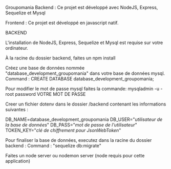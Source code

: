 Groupomania
Backend : Ce projet est développé avec NodeJS, Express, Sequelize et Mysql

Frontend : Ce projet est développé en javascript natif.

BACKEND

L'installation de NodeJS, Express, Sequelize et Mysql est requise sur votre ordinateur.

À la racine du dossier backend, faites un npm install

Créez une base de données nommée "database_development_groupomania" dans votre base de données mysql. Command : CREATE DATABASE database_development_groupomania;

Pour modifier le mot de passe mysql faites la commande: mysqladmin -u -root password VOTRE MOT DE PASSE

Creer un fichier dotenv dans le dossier /backend contenant les informations suivantes :

DB_NAME=database_development_groupomania
DB_USER="*utilisateur de la base de données*"
DB_PASS="*mot de passe de l'utilisateur*"
TOKEN_KEY="*clé de chiffrement pour JsonWebToken*"

Pour finaliser la base de données, executez dans la racine du dossier backend : Command : "sequelize db:migrate"

Faites un node server ou nodemon server (node requis pour cette application)
